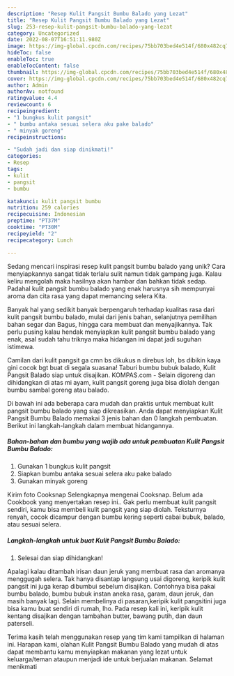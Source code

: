 ```yaml
---
description: "Resep Kulit Pangsit Bumbu Balado yang Lezat"
title: "Resep Kulit Pangsit Bumbu Balado yang Lezat"
slug: 253-resep-kulit-pangsit-bumbu-balado-yang-lezat
category: Uncategorized
date: 2022-08-07T16:51:11.980Z
image: https://img-global.cpcdn.com/recipes/75bb703bed4e514f/680x482cq70/kulit-pangsit-bumbu-balado-foto-resep-utama.jpg
hideToc: false
enableToc: true
enableTocContent: false
thumbnail: https://img-global.cpcdn.com/recipes/75bb703bed4e514f/680x482cq70/kulit-pangsit-bumbu-balado-foto-resep-utama.jpg
cover: https://img-global.cpcdn.com/recipes/75bb703bed4e514f/680x482cq70/kulit-pangsit-bumbu-balado-foto-resep-utama.jpg
author: Admin
authorAv: notfound
ratingvalue: 4.4
reviewcount: 6
recipeingredient:
- "1 bungkus kulit pangsit"
- " bumbu antaka sesuai selera aku pake balado"
- " minyak goreng"
recipeinstructions:

- "Sudah jadi dan siap dinikmati!"
categories:
- Resep
tags:
- kulit
- pangsit
- bumbu

katakunci: kulit pangsit bumbu 
nutrition: 259 calories
recipecuisine: Indonesian
preptime: "PT37M"
cooktime: "PT30M"
recipeyield: "2"
recipecategory: Lunch

---
```





Sedang mencari inspirasi resep kulit pangsit bumbu balado yang unik? Cara menyiapkannya sangat tidak terlalu sulit namun tidak gampang juga. Kalau keliru mengolah maka hasilnya akan hambar dan bahkan tidak sedap. Padahal kulit pangsit bumbu balado yang enak harusnya sih mempunyai aroma dan cita rasa yang dapat memancing selera Kita.





Banyak hal yang sedikit banyak berpengaruh terhadap kualitas rasa dari kulit pangsit bumbu balado, mulai dari jenis bahan, selanjutnya pemilihan bahan segar dan Bagus, hingga cara membuat dan menyajikannya. Tak perlu pusing kalau hendak menyiapkan kulit pangsit bumbu balado yang enak,      asal sudah tahu triknya maka hidangan ini dapat jadi suguhan istimewa.














Camilan dari kulit pangsit ga cmn bs dikukus n direbus loh, bs dibikin kaya gini cocok bgt buat di segala suasana! Taburi bumbu bubuk balado, Kulit Pangsit Balado siap untuk disajikan. KOMPAS.com - Selain digoreng dan dihidangkan di atas mi ayam, kulit pangsit goreng juga bisa diolah dengan bumbu sambal goreng atau balado.






Di bawah ini ada beberapa cara mudah dan praktis untuk membuat kulit pangsit bumbu balado yang siap dikreasikan. Anda dapat menyiapkan Kulit Pangsit Bumbu Balado memakai 3 jenis bahan dan 0 langkah pembuatan. Berikut ini langkah-langkah dalam membuat hidangannya.

<!--inarticleads1-->

##### Bahan-bahan dan bumbu yang wajib ada untuk pembuatan Kulit Pangsit Bumbu Balado:

1. Gunakan 1 bungkus kulit pangsit
1. Siapkan  bumbu antaka sesuai selera aku pake balado
1. Gunakan  minyak goreng


Kirim foto Cooksnap Selengkapnya mengenai Cooksnap. Belum ada Cookbook yang menyertakan resep ini.. Gak perlu membuat kulit pangsit sendiri, kamu bisa membeli kulit pangsit yang siap diolah. Teksturnya renyah, cocok dicampur dengan bumbu kering seperti cabai bubuk, balado, atau sesuai selera. 

<!--inarticleads2-->

##### Langkah-langkah untuk buat Kulit Pangsit Bumbu Balado:


1. Selesai dan siap dihidangkan!

Apalagi kalau ditambah irisan daun jeruk yang membuat rasa dan aromanya menggugah selera. Tak hanya disantap langsung usai digoreng, keripik kulit pangsit ini juga kerap dibumbui sebelum disajikan. Contohnya bisa pakai bumbu balado, bumbu bubuk instan aneka rasa, garam, daun jeruk, dan masih banyak lagi. Selain membelinya di pasaran,keripik kulit pangsitini juga bisa kamu buat sendiri di rumah, lho. Pada resep kali ini, keripik kulit kentang disajikan dengan tambahan butter, bawang putih, dan daun paterseli. 

Terima kasih telah menggunakan resep yang tim kami tampilkan di halaman ini. Harapan kami, olahan Kulit Pangsit Bumbu Balado yang mudah di atas dapat membantu kamu menyiapkan makanan yang lezat untuk keluarga/teman ataupun menjadi ide untuk berjualan makanan. Selamat menikmati
